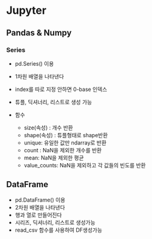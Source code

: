 # Jupyter

## Pandas & Numpy

### Series

- pd.Series() 이용

- 1차원 배열을 나타낸다
- index를 따로 지정 안하면 0-base 인덱스
- 튜플, 딕셔너리, 리스트로 생성 가능
- 함수
  - size(속성) : 개수 반환
  - shape(속성) : 튜플형태로 shape반환
  - unique: 유일한 값만 ndarray로 반환
  - count : NaN을 제외한 개수를 반환
  - mean: NaN을 제외한 평균
  - value_counts: NaN을 제외하고 각 값들의 빈도를 반환

## DataFrame

- pd.DataFrame() 이용
- 2차원 배열을 나타낸다
- 행과 열로 만들어진다
- 시리즈, 딕셔너리, 리스트로 생성가능
- read_csv 함수를 사용하여 DF생성가능